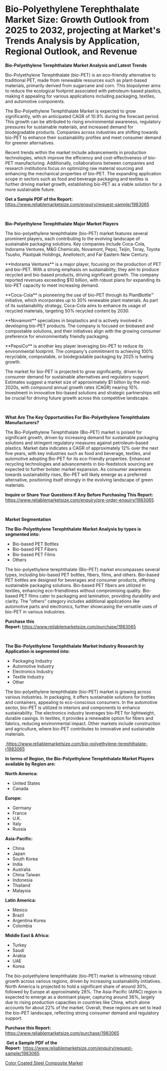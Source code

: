 <p><h1>Bio-Polyethylene Terephthalate Market Size: Growth Outlook from 2025 to 2032, projecting at Market's Trends Analysis by Application, Regional Outlook, and Revenue</h1></p><p><strong>Bio-Polyethylene Terephthalate Market Analysis and Latest Trends</strong></p>
<p><p>Bio-Polyethylene Terephthalate (bio-PET) is an eco-friendly alternative to traditional PET, made from renewable resources such as plant-based materials, primarily derived from sugarcane and corn. This biopolymer aims to reduce the ecological footprint associated with petroleum-based plastics, making it appealing for various applications including packaging, textiles, and automotive components.</p><p>The Bio-Polyethylene Terephthalate Market is expected to grow significantly, with an anticipated CAGR of 10.9% during the forecast period. This growth can be attributed to rising environmental awareness, regulatory pressures for sustainable materials, and increased demand for biodegradable products. Companies across industries are shifting towards bio-PET to enhance their sustainability profiles and meet consumer demand for greener alternatives.</p><p>Recent trends within the market include advancements in production technologies, which improve the efficiency and cost-effectiveness of bio-PET manufacturing. Additionally, collaborations between companies and research institutions focus on optimizing raw material sourcing and enhancing the mechanical properties of bio-PET. The expanding application scope in sectors such as food and beverage packaging and textiles is further driving market growth, establishing bio-PET as a viable solution for a more sustainable future.</p></p>
<p><strong>Get a Sample PDF of the Report:&nbsp;</strong> <a href="https://www.reliablemarketsize.com/enquiry/request-sample/1983065?utm_campaign=3104&utm_medium=2&utm_source=Github&utm_content=ia&utm_term=03042025&utm_id=bio-polyethylene-terephthalate">https://www.reliablemarketsize.com/enquiry/request-sample/1983065</a></p>
<p>&nbsp;</p>
<p><strong>Bio-Polyethylene Terephthalate Major Market Players</strong></p>
<p><p>The bio-polyethylene terephthalate (bio-PET) market features several prominent players, each contributing to the evolving landscape of sustainable packaging solutions. Key companies include Coca-Cola, Indorama Ventures, M&G Chemicals, Novamont, Pepsi, Teijin, Toray, Toyota Tsusho, Plastipak Holdings, Anellotech, and Far Eastern New Century.</p><p>**Indorama Ventures** is a major player, focusing on the production of PET and bio-PET. With a strong emphasis on sustainability, they aim to produce recycled and bio-based products, driving significant growth. The company reported revenues exceeding $10 billion, with robust plans for expanding its bio-PET capacity to meet increasing demand.</p><p>**Coca-Cola** is pioneering the use of bio-PET through its PlantBottle™ initiative, which incorporates up to 30% renewable plant materials. As part of its sustainability strategy, Coca-Cola aims to enhance its usage of recycled materials, targeting 50% recycled content by 2030. </p><p>**Novamont** specializes in bioplastics and is actively involved in developing bio-PET products. The company is focused on biobased and compostable solutions, and their initiatives align with the growing consumer preference for environmentally friendly packaging.</p><p>**PepsiCo** is another key player leveraging bio-PET to reduce its environmental footprint. The company's commitment to achieving 100% recyclable, compostable, or biodegradable packaging by 2025 is fueling growth. </p><p>The market for bio-PET is projected to grow significantly, driven by consumer demand for sustainable alternatives and regulatory support. Estimates suggest a market size of approximately $1 billion by the mid-2020s, with compound annual growth rates (CAGR) nearing 10%. Investment in innovative bio-based solutions and strategic partnerships will be crucial for driving future growth across this competitive landscape.</p></p>
<p>&nbsp;</p>
<p><strong>What Are The Key Opportunities For Bio-Polyethylene Terephthalate Manufacturers?</strong></p>
<p><p>The Bio-Polyethylene Terephthalate (Bio-PET) market is poised for significant growth, driven by increasing demand for sustainable packaging solutions and stringent regulatory measures against petroleum-based plastics. Market data indicates a CAGR of approximately 12% over the next five years, with key industries such as food and beverage, textiles, and automotive adopting Bio-PET for its eco-friendly properties. Enhanced recycling technologies and advancements in bio-feedstock sourcing are expected to further bolster market expansion. As consumer awareness towards sustainability rises, Bio-PET will likely emerge as a preferred alternative, positioning itself strongly in the evolving landscape of green materials.</p></p>
<p><strong>Inquire or Share Your Questions If Any Before Purchasing This Report:</strong> <a href="https://www.reliablemarketsize.com/enquiry/pre-order-enquiry/1983065?utm_campaign=3104&utm_medium=2&utm_source=Github&utm_content=ia&utm_term=03042025&utm_id=bio-polyethylene-terephthalate">https://www.reliablemarketsize.com/enquiry/pre-order-enquiry/1983065</a></p>
<p>&nbsp;</p>
<p><strong>Market Segmentation</strong></p>
<p><strong>The Bio-Polyethylene Terephthalate Market Analysis by types is segmented into:</strong></p>
<p><ul><li>Bio-based PET Bottles</li><li>Bio-based PET Fibers</li><li>Bio-based PET Films</li><li>Others</li></ul></p>
<p><p>The bio-polyethylene terephthalate (Bio-PET) market encompasses several types, including bio-based PET bottles, fibers, films, and others. Bio-based PET bottles are designed for beverages and consumer products, offering sustainable packaging solutions. Bio-based PET fibers are utilized in textiles, enhancing eco-friendliness without compromising quality. Bio-based PET films cater to packaging and lamination, providing durability and clarity. The "others" category includes additional applications like automotive parts and electronics, further showcasing the versatile uses of bio-PET in various industries.</p></p>
<p><strong>Purchase this Report:&nbsp;</strong><a href="https://www.reliablemarketsize.com/purchase/1983065?utm_campaign=3104&utm_medium=2&utm_source=Github&utm_content=ia&utm_term=03042025&utm_id=bio-polyethylene-terephthalate">https://www.reliablemarketsize.com/purchase/1983065</a></p>
<p>&nbsp;</p>
<p><strong>The Bio-Polyethylene Terephthalate Market Industry Research by Application is segmented into:</strong></p>
<p><ul><li>Packaging Industry</li><li>Automotive Industry</li><li>Electronics Industry</li><li>Textile Industry</li><li>Other</li></ul></p>
<p><p>The bio-polyethylene terephthalate (bio-PET) market is growing across various industries. In packaging, it offers sustainable solutions for bottles and containers, appealing to eco-conscious consumers. In the automotive sector, bio-PET is utilized in interiors and components to enhance sustainability. The electronics industry leverages bio-PET for lightweight, durable casings. In textiles, it provides a renewable option for fibers and fabrics, reducing environmental impact. Other markets include construction and agriculture, where bio-PET contributes to innovative and sustainable materials.</p></p>
<p><a href="https://www.reliablemarketsize.com/bio-polyethylene-terephthalate-r1983065?utm_campaign=3104&utm_medium=2&utm_source=Github&utm_content=ia&utm_term=03042025&utm_id=bio-polyethylene-terephthalate">&nbsp;https://www.reliablemarketsize.com/bio-polyethylene-terephthalate-r1983065</a></p>
<p><strong>In terms of Region, the Bio-Polyethylene Terephthalate Market Players available by Region are:</strong></p>
<p>
    <p> <strong> North America: </strong>
        <ul>
            <li>United States</li>
            <li>Canada</li>
        </ul>
        </p> 
    <p> <strong> Europe: </strong>
        <ul>
            <li>Germany</li>
            <li>France</li>
            <li>U.K.</li>
            <li>Italy</li>
            <li>Russia</li>
        </ul>
        </p> 
    <p> <strong> Asia-Pacific: </strong>
        <ul>
            <li>China</li>
            <li>Japan</li>
            <li>South Korea</li>
            <li>India</li>
            <li>Australia</li>
            <li>China Taiwan</li>
            <li>Indonesia</li>
            <li>Thailand</li>
            <li>Malaysia</li>
        </ul>
        </p> 
    <p> <strong> Latin America: </strong>
        <ul>
            <li>Mexico</li>
            <li>Brazil</li>
            <li>Argentina Korea</li>
            <li>Colombia</li>
        </ul>
        </p> 
    <p> <strong> Middle East & Africa: </strong>
        <ul>
            <li>Turkey</li>
            <li>Saudi</li>
            <li>Arabia</li>
            <li>UAE</li>
            <li>Korea</li>
        </ul>
    </p>
    </p>
<p><p>The bio-polyethylene terephthalate (bio-PET) market is witnessing robust growth across various regions, driven by increasing sustainability initiatives. North America is projected to hold a significant share of around 30%, followed by Europe at approximately 28%. The Asia-Pacific (APAC) region is expected to emerge as a dominant player, capturing around 36%, largely due to rising production capacities in countries like China, which alone accounts for about 22% of the market. Overall, these regions are set to lead the bio-PET landscape, reflecting strong consumer demand and regulatory support.</p></p>
<p><strong>Purchase this Report: </strong><a href="https://www.reliablemarketsize.com/purchase/1983065?utm_campaign=3104&utm_medium=2&utm_source=Github&utm_content=ia&utm_term=03042025&utm_id=bio-polyethylene-terephthalate">https://www.reliablemarketsize.com/purchase/1983065</a></p>
<p>&nbsp;<strong>Get a Sample PDF of the Report:&nbsp;&nbsp;</strong><a href="https://www.reliablemarketsize.com/enquiry/request-sample/1983065?utm_campaign=3104&utm_medium=2&utm_source=Github&utm_content=ia&utm_term=03042025&utm_id=bio-polyethylene-terephthalate">https://www.reliablemarketsize.com/enquiry/request-sample/1983065</a></p>
<p><strong></strong></p>
<p><p><a href="https://github.com/saklpelzami95/Market-Research-Report-List-1/blob/main/color-coated-steel-composite-market.md?utm_campaign=3104&utm_medium=2&utm_source=Github&utm_content=ia&utm_term=03042025&utm_id=bio-polyethylene-terephthalate">Color Coated Steel Composite Market</a></p></p>
